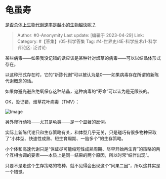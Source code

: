 # 龟虽寿
[是否总体上生物代谢速率是越小的生物越快呢？](https://www.zhihu.com/question/598217789/answer/3005910140)

> Author: #0-Anonymity
> Last update: [编辑于 2023-04-29]
> Link:
> Category: #【答集】/05-科学答集
> Tag: #4-世界史/4E-科学技术/1-科学
> 评论区:
> 泛讨论:

某些病毒——如果我没记错的话应该是某种针对烟草的病毒——可以以结晶体形式存在。

以这种形式存在时，它的“新陈代谢”可以被认为是0——如果病毒存在所谓的新陈代谢概念的话。

如果你避光避热绝氧保存这种结晶，这种病毒的“寿命”可以认为是无限长的。

OK，没记错，烟草花叶病毒（TMV）：

![Image](https://picx.zhimg.com/50/v2-dd25784b995582215155f87f2c312faf_720w.jpg?source=1940ef5c)

另外爬行动物——尤其是龟类——是一个显著的反例。

实际上新陈代谢只和生存策略有关，和体型几乎无关，只是碰巧有很多物种采取了“小体型、快速性成熟、短生育周期、一胎多个”的生存策略。

小个体和高速代谢只是“保证尽可能缩短性成熟周期、尽早开始再生育”的策略的两个互相协调的要素——本质上是同一结果的两个原因，所以时常“结伴出现”。

只要不是走这个生存策略的物种，就不见得会出现这个“同果二因”，所以这其实是一个错觉。
